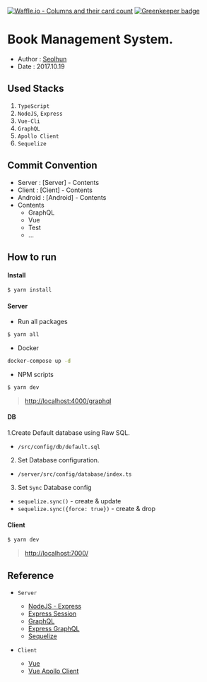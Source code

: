 [![Waffle.io - Columns and their card count](https://badge.waffle.io/Seolhun/vue-type-graphql-example.png?columns=all)](https://waffle.io/Seolhun/vue-type-graphql-example?utm_source=badge) [![Greenkeeper badge](https://badges.greenkeeper.io/Seolhun/vue-type-graphql-example.svg)](https://greenkeeper.io/)

# Book Management System.

- Author : [Seolhun](https://github.com/Seolhun)
- Date : 2017.10.19

## Used Stacks

1. `TypeScript`
2. `NodeJS`, `Express`
3. `Vue-Cli`
4. `GraphQL`
5. `Apollo Client`
6. `Sequelize`

## Commit Convention

- Server : [Server] - Contents
- Client : [Cient] - Contents
- Android : [Android] - Contents
- Contents
  - GraphQL
  - Vue
  - Test
  - ...

## How to run

#### Install

```bash
$ yarn install
```

#### Server

- Run all packages

```bash
$ yarn all
```

- Docker

```bash
docker-compose up -d
```

- NPM scripts

```bash
$ yarn dev
```

> [http://localhost:4000/graphql](http://localhost:4000/graphql)

#### DB

1.Create Default database using Raw SQL.

- `/src/config/db/default.sql`

2. Set Database configuration.

- `/server/src/config/database/index.ts`

3. Set `Sync` Database config

- `sequelize.sync()` - create & update
- `sequelize.sync({force: true})` - create & drop

#### Client

```bash
$ yarn dev
```

> [http://localhost:7000/](http://localhost:7000/)

## Reference

- `Server`

  - [NodeJS - Express](http://expressjs.com/)
  - [Express Session](https://github.com/expressjs/session#options)
  - [GraphQL](http://graphql.org/learn/)
  - [Express GraphQL](https://github.com/graphql/express-graphql)
  - [Sequelize](http://docs.sequelizejs.com/)

- `Client`
  - [Vue](https://vuejs.org/)
  - [Vue Apollo Client](https://github.com/akryum/vue-apollo)
